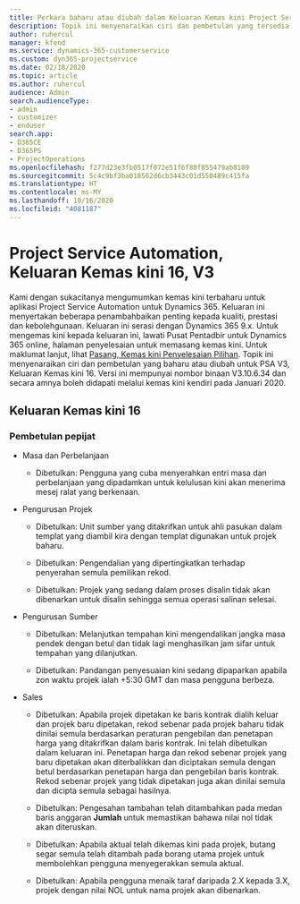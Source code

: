 ```yaml
---
title: Perkara baharu atau diubah dalam Keluaran Kemas kini Project Service Automation 16, V3
description: Topik ini menyenaraikan ciri dan pembetulan yang tersedia dalam Keluaran Kemas kini Project Service Automation16, V3.
author: ruhercul
manager: kfend
ms.service: dynamics-365-customerservice
ms.custom: dyn365-projectservice
ms.date: 02/18/2020
ms.topic: article
ms.author: ruhercul
audience: Admin
search.audienceType:
- admin
- customizer
- enduser
search.app:
- D365CE
- D365PS
- ProjectOperations
ms.openlocfilehash: f277d23e3fb0517f072e51f6f80f855479ab8189
ms.sourcegitcommit: 5c4c9bf3ba018562d6cb3443c01d550489c415fa
ms.translationtype: HT
ms.contentlocale: ms-MY
ms.lasthandoff: 10/16/2020
ms.locfileid: "4081187"
---
```

# <a name="project-service-automation-update-release-16-v3"></a>Project Service Automation, Keluaran Kemas kini 16, V3

Kami dengan sukacitanya mengumumkan kemas kini terbaharu untuk aplikasi Project Service Automation untuk Dynamics 365. Keluaran ini menyertakan beberapa penambahbaikan penting kepada kualiti, prestasi dan kebolehgunaan.  Keluaran ini serasi dengan Dynamics 365 9.x. Untuk mengemas kini kepada keluaran ini, lawati Pusat Pentadbir untuk Dynamics 365 online, halaman penyelesaian untuk memasang kemas kini. Untuk maklumat lanjut, lihat [Pasang, Kemas kini Penyelesaian Pilihan](https://docs.microsoft.com/dynamics365/project-service/upgrade-psa-home-page).
Topik ini menyenaraikan ciri dan pembetulan yang baharu atau diubah untuk PSA V3, Keluaran Kemas kini 16. Versi ini mempunyai nombor binaan V3.10.6.34 dan secara amnya boleh didapati melalui kemas kini kendiri pada Januari 2020.


## <a name="update-release-16"></a>Keluaran Kemas kini 16

### <a name="bug-fixes"></a>Pembetulan pepijat

-   Masa dan Perbelanjaan

    -   Dibetulkan: Pengguna yang cuba menyerahkan entri masa dan perbelanjaan yang dipadamkan untuk kelulusan kini akan menerima mesej ralat yang berkenaan.

-   Pengurusan Projek

    -   Dibetulkan: Unit sumber yang ditakrifkan untuk ahli pasukan dalam templat yang diambil kira dengan templat digunakan untuk projek baharu.

    -   Dibetulkan: Pengendalian yang dipertingkatkan terhadap penyerahan semula pemilikan rekod.

    -   Dibetulkan: Projek yang sedang dalam proses disalin tidak akan dibenarkan untuk disalin sehingga semua operasi salinan selesai.

-   Pengurusan Sumber

    -   Dibetulkan: Melanjutkan tempahan kini mengendalikan jangka masa pendek dengan betul dan tidak lagi menghasilkan jam sifar untuk tempahan yang dilanjutkan.

    -   Dibetulkan: Pandangan penyesuaian kini sedang dipaparkan apabila zon waktu projek ialah +5:30 GMT dan masa pengguna berbeza.

-   Sales

    -   Dibetulkan: Apabila projek dipetakan ke baris kontrak dialih keluar dan projek baru dipetakan, rekod sebenar pada projek baharu tidak dinilai semula berdasarkan peraturan pengebilan dan penetapan harga yang ditakrifkan dalam baris kontrak. Ini telah dibetulkan dalam keluaran ini. Penetapan harga dan rekod sebenar projek yang baru dipetakan akan diterbalikkan dan diciptakan semula dengan betul berdasarkan penetapan harga dan pengebilan baris kontrak. Rekod sebenar projek yang tidak dipetakan juga akan dinilai semula dan dicipta semula sebagai hasilnya.

    -   Dibetulkan: Pengesahan tambahan telah ditambahkan pada medan baris anggaran **Jumlah** untuk memastikan bahawa nilai nol tidak akan diteruskan.

    -   Dibetulkan: Apabila aktual telah dikemas kini pada projek, butang segar semula telah ditambah pada borang utama projek untuk membolehkan pengguna menyegerakkan semula aktual.

    -   Dibetulkan: Apabila pengguna menaik taraf daripada 2.X kepada 3.X, projek dengan nilai NOL untuk nama projek akan dibenarkan.

